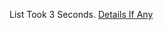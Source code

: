 List Took 3 Seconds.
[Details If Any](https://github.com/deathbybandaid/piholeparser/blob/master/RecentRunLogs/parsingscripts/JABCreationsAdblockPlusFilterSubscription.md)

